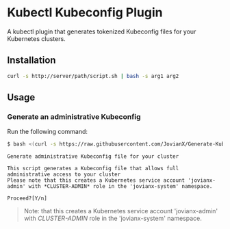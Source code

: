 # Kubectl Kubeconfig Plugin

A kubectl plugin that generates tokenized Kubeconfig files for your Kubernetes clusters.


## Installation

```bash
curl -s http://server/path/script.sh | bash -s arg1 arg2

```

## Usage
### Generate an administrative Kubeconfig

Run the following command:

```bash 
$ bash <(curl -s https://raw.githubusercontent.com/JovianX/Generate-Kubeconfig/master/kubeconfig-create.sh)
```


```
Generate administrative Kubeconfig file for your cluster

This script generates a Kubeconfig file that allows full administrative access to your cluster
Please note that this creates a Kubernetes service account 'jovianx-admin' with *CLUSTER-ADMIN* role in the 'jovianx-system' namespace.

Proceed?[Y/n] 
```

> Note: that this creates a Kubernetes service account 'jovianx-admin' with *CLUSTER-ADMIN* role in the 'jovianx-system' namespace.
